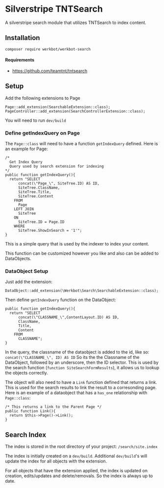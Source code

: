# Silverstripe TNTSearch

A silverstripe search module that utilizes TNTSearch to index content.

## Installation
```
composer require werkbot/werkbot-search
```

#### Requirements
- https://github.com/teamtnt/tntsearch

## Setup
Add the following extensions to Page
```
Page::add_extension(SearchableExtension::class);
PageController::add_extension(SearchControllerExtension::class);
```

You will need to run `dev/build`

### Define getIndexQuery on Page
The `Page::class` will need to have a function `getIndexQuery` defined. Here is an example for Page:
```
/*
  Get Index Query
  Query used by search extension for indexing
*/
public function getIndexQuery(){
  return "SELECT
      concat(\"Page_\", SiteTree.ID) AS ID,
      SiteTree.ClassName,
      SiteTree.Title,
      SiteTree.Content
    FROM
      Page
    LEFT JOIN
      SiteTree
    ON
      SiteTree.ID = Page.ID
    WHERE
      SiteTree.ShowInSearch = '1'";
}
```
This is a simple query that is used by the indexer to index your content.

This function can be customized however you like and also can be added to DataObjects.

### DataObject Setup
Just add the extension:
```
DataObject::add_extension(\Werkbot\Search\SearchableExtension::class);
```

Then define `getIndexQuery` function on the DataObject:
```
public function getIndexQuery(){
  return "SELECT
      concat(\"CLASSNAME_\",ContentLayout.ID) AS ID,
      ClassName,
      Title,
      Content
    FROM
      CLASSNAME";
}
```

In the query, the classname of the dataobject is added to the id, like so: `concat(\"CLASSNAME_\", ID) AS ID`
So its the the Classname of the DataObject, followed by an underscore, then the ID selector. This is used by the search function (`function SiteSearchFormResults`), it allows us to lookup the objects correctly.

The object will also need to have a `Link` function defined that returns a link. This is used for the search results to link the result to a corresonding page. Here is an example of a dataobject that has a `has_one` relationship with `Page::class`:
```
/* This returns a link to the Parent Page */
public function Link(){
  return $this->Page()->Link();
}
```

## Search Index

The index is stored in the root directory of your project: `/search/site.index`

The index is initially created on a `dev/build`. Additional `dev/build`'s will update the index for all objects with the extension.

For all objects that have the extension applied, the index is updated on creation, edits/updates and delete/removals. So the index is always up to date.




